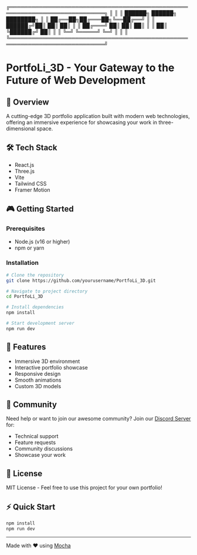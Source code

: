 ╔════════════════════════════════════════════════════════════════════════════╗
║                                                                            ║
║                        ██████╗  ██████╗ ████████╗                         ║
║                        ██╔══██╗██╔═══██╗╚══██╔══╝                         ║
║                        ██████╔╝██║   ██║   ██║                            ║
║                        ██╔═══╝ ██║   ██║   ██║                            ║
║                        ██║     ╚██████╔╝   ██║                            ║
║                        ╚═╝      ╚═════╝    ╚═╝                            ║
║                                                                            ║
╚════════════════════════════════════════════════════════════════════════════╝

# PortfoLi_3D - Your Gateway to the Future of Web Development

## 🚀 Overview
A cutting-edge 3D portfolio application built with modern web technologies, offering an immersive experience for showcasing your work in three-dimensional space.

## 🛠️ Tech Stack
- React.js
- Three.js
- Vite
- Tailwind CSS
- Framer Motion

## 🎮 Getting Started

### Prerequisites
- Node.js (v16 or higher)
- npm or yarn

### Installation
```bash
# Clone the repository
git clone https://github.com/yourusername/PortfoLi_3D.git

# Navigate to project directory
cd PortfoLi_3D

# Install dependencies
npm install

# Start development server
npm run dev
```

## 🌟 Features
- Immersive 3D environment
- Interactive portfolio showcase
- Responsive design
- Smooth animations
- Custom 3D models

## 🤝 Community
Need help or want to join our awesome community? 
Join our [Discord Server](https://discord.gg/shDEGBSe2d) for:
- Technical support
- Feature requests
- Community discussions
- Showcase your work

## 📝 License
MIT License - Feel free to use this project for your own portfolio!

## ⚡ Quick Start
```bash
npm install
npm run dev
```

---
Made with ❤️ using [Mocha](https://getmocha.com)
